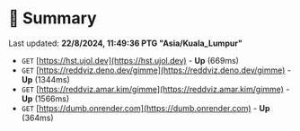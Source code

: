 # 📖 Summary
Last updated: **22/8/2024, 11:49:36 PTG "Asia/Kuala_Lumpur"**

- `GET` [https://hst.ujol.dev](https://hst.ujol.dev) - **Up** (669ms)
- `GET` [https://reddviz.deno.dev/gimme](https://reddviz.deno.dev/gimme) - **Up** (1344ms)
- `GET` [https://reddviz.amar.kim/gimme](https://reddviz.amar.kim/gimme) - **Up** (1566ms)
- `GET` [https://dumb.onrender.com](https://dumb.onrender.com) - **Up** (364ms)
